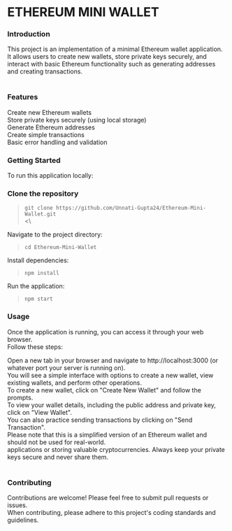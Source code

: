 # ETHEREUM MINI WALLET

### **Introduction**<br/>
This project is an implementation of a minimal Ethereum wallet application.<br/> It allows users to create new wallets, store private keys securely, and interact with basic Ethereum functionality such as generating addresses and creating transactions.<br/><br/>

### **Features**<br/>
Create new Ethereum wallets<br/>
Store private keys securely (using local storage)<br/>
Generate Ethereum addresses<br/>
Create simple transactions<br/>
Basic error handling and validation<br/>

### **Getting Started**<br/>
To run this application locally:<br/>

### **Clone the repository**<br/>
> ```git clone https://github.com/Unnati-Gupta24/Ethereum-Mini-Wallet.git```<br/> <\

Navigate to the project directory:<br/>
> ```cd Ethereum-Mini-Wallet```<br/>

Install dependencies:<br/>
> ```npm install```<br/>

Run the application:<br/>
> ```npm start```<br/>

### **Usage**<br/>
Once the application is running, you can access it through your web browser.<br/> Follow these steps:<br/>

Open a new tab in your browser and navigate to http://localhost:3000 (or whatever port your server is running on).<br/>
You will see a simple interface with options to create a new wallet, view existing wallets, and perform other operations.<br/>
To create a new wallet, click on "Create New Wallet" and follow the prompts.<br/>
To view your wallet details, including the public address and private key, click on "View Wallet".<br/>
You can also practice sending transactions by clicking on "Send Transaction".<br/>
Please note that this is a simplified version of an Ethereum wallet and should not be used for real-world.<br/>
applications or storing valuable cryptocurrencies. Always keep your private keys secure and never share them.<br/><br/>

### **Contributing**<br/>
Contributions are welcome! Please feel free to submit pull requests or issues. <br/>
When contributing, please adhere to this project's coding standards and guidelines.
